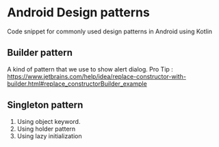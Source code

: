 # Android Design patterns
Code snippet for commonly used design patterns in Android using Kotlin

## Builder pattern
A kind of pattern that we use to show alert dialog.
Pro Tip : https://www.jetbrains.com/help/idea/replace-constructor-with-builder.html#replace_constructorBuilder_example

## Singleton pattern

1. Using object keyword.
2. Using holder pattern
3. Using lazy initialization
